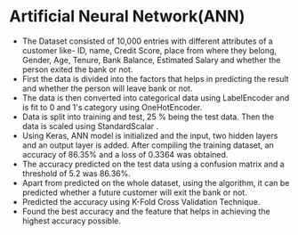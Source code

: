 # Artificial Neural Network(ANN)

* The Dataset consisted of 10,000 entries with different attributes of a customer like- ID, name, Credit Score, place from where they belong, Gender, Age, Tenure, Bank Balance, Estimated Salary and whether the person exited the bank or not.
* First the data is divided into the factors that helps in predicting the result and whether the person will leave bank or not. 
* The data is then converted into categorical data using LabelEncoder and is fit to 0 and 1's category using OneHotEncoder. 
* Data is split into training and test, 25 % being the test data. Then the data is scaled using StandardScalar .
* Using Keras, ANN model is initialized and the input, two hidden layers and an output layer is added. After compiling the training dataset, an accuracy of 86.35% and a loss of 0.3364 was obtained. 
* The accuracy predicted on the test data using a confusion matrix and a threshold of 5.2 was 86.36%. 
* Apart from predicted on the whole dataset, using the algorithm, it can be predicted whether a future customer will exit the bank or not.
* Predicted the accuracy using K-Fold Cross Validation Technique. 
* Found the best accuracy and the feature that helps in achieving the highest accuracy possible.
